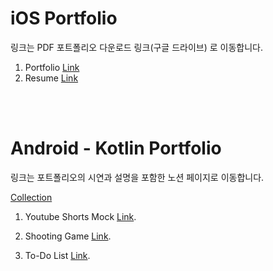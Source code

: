# iOS Portfolio
링크는 PDF 포트폴리오 다운로드 링크(구글 드라이브) 로 이동합니다. 
1. Portfolio [Link](https://drive.google.com/file/d/11-c6-gghEZO0bl2mX83nww1yep0FFzwr/view?usp=sharing)
2. Resume [Link](https://drive.google.com/file/d/1Mdoy-EAsM6cUfV_Y8E_hJCbzAirv3_Vt/view?usp=sharing)

<br/>
<br/>

# Android - Kotlin Portfolio
링크는 포트폴리오의 시연과 설명을 포함한 노션 페이지로 이동합니다.

[Collection](https://accurate-market-4f8.notion.site/715c521323b04bf6b59c513314907228?v=a2f3c524a61a44048a5fddd09edd5954)

1. Youtube Shorts Mock [Link](https://accurate-market-4f8.notion.site/Youtube-Shorts-89e3ac57e5054f38978ccc7e9771d460).

2. Shooting Game [Link](https://accurate-market-4f8.notion.site/66f9d86f92f646b7b6670c8c48d20658).

3. To-Do List [Link](https://accurate-market-4f8.notion.site/Jetpack-Compose-ToDo-List-924610d4937a4d38868d124c3d5b641d).
